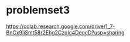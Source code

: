 # problemset3
https://colab.research.google.com/drive/1_7-BnCx9IiSmt58r2Ehg2CzoIc4DeocD?usp=sharing
